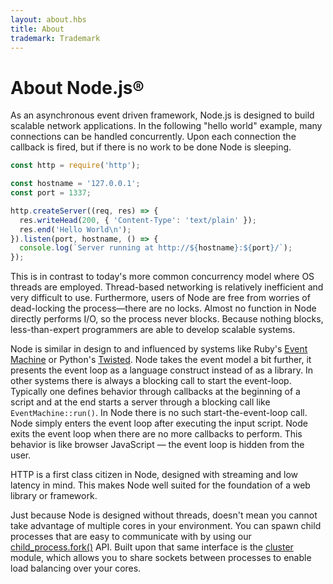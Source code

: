 ```yaml
---
layout: about.hbs
title: About
trademark: Trademark
---
```

# About Node.js&reg;

As an asynchronous event driven framework, Node.js is designed to build
scalable network applications. In the following "hello world" example, many
connections can be handled concurrently. Upon each connection the callback is
fired, but if there is no work to be done Node is sleeping.

```javascript
const http = require('http');

const hostname = '127.0.0.1';
const port = 1337;

http.createServer((req, res) => {
  res.writeHead(200, { 'Content-Type': 'text/plain' });
  res.end('Hello World\n');
}).listen(port, hostname, () => {
  console.log(`Server running at http://${hostname}:${port}/`);
});
```

This is in contrast to today's more common concurrency model where OS threads
are employed. Thread-based networking is relatively inefficient and very
difficult to use. Furthermore, users of Node are free from worries of
dead-locking the process—there are no locks. Almost no function in Node
directly performs I/O, so the process never blocks. Because nothing blocks,
less-than-expert programmers are able to develop scalable systems.

Node is similar in design to and influenced by systems like Ruby's [Event
Machine](http://rubyeventmachine.com/) or Python's
[Twisted](http://twistedmatrix.com/). Node takes the event model a bit further,
it presents the event loop as a language construct instead of as a library. In
other systems there is always a blocking call to start the event-loop.
Typically one defines behavior through callbacks at the beginning of a script
and at the end starts a server through a blocking call like
`EventMachine::run()`. In Node there is no such start-the-event-loop call. Node
simply enters the event loop after executing the input script. Node exits the
event loop when there are no more callbacks to perform. This behavior is like
browser JavaScript — the event loop is hidden from the user.

HTTP is a first class citizen in Node, designed with streaming and low latency
in mind. This makes Node well suited for the foundation of a web library or
framework.

Just because Node is designed without threads, doesn't mean you cannot take
advantage of multiple cores in your environment. You can spawn child processes
that are easy to communicate with by using our
[child_process.fork()](https://nodejs.org/api/child_process.html#child_process_child_process_fork_modulepath_args_options)
API. Built upon that same interface is the
[cluster](https://nodejs.org/api/cluster.html) module, which allows you to share
sockets between processes to enable load balancing over your cores.
